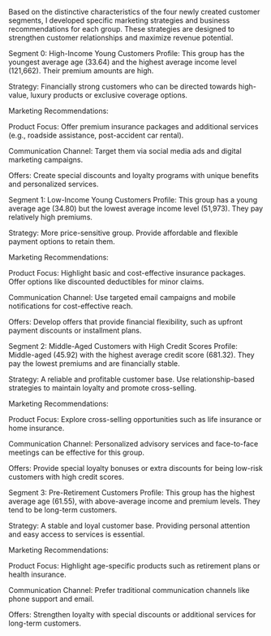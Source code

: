 Based on the distinctive characteristics of the four newly created customer segments, I developed specific marketing strategies and business recommendations for each group. These strategies are designed to strengthen customer relationships and maximize revenue potential.

Segment 0: High-Income Young Customers
Profile: This group has the youngest average age (33.64) and the highest average income level (121,662). Their premium amounts are high.

Strategy: Financially strong customers who can be directed towards high-value, luxury products or exclusive coverage options.

Marketing Recommendations:

Product Focus: Offer premium insurance packages and additional services (e.g., roadside assistance, post-accident car rental).

Communication Channel: Target them via social media ads and digital marketing campaigns.

Offers: Create special discounts and loyalty programs with unique benefits and personalized services.

Segment 1: Low-Income Young Customers
Profile: This group has a young average age (34.80) but the lowest average income level (51,973). They pay relatively high premiums.

Strategy: More price-sensitive group. Provide affordable and flexible payment options to retain them.

Marketing Recommendations:

Product Focus: Highlight basic and cost-effective insurance packages. Offer options like discounted deductibles for minor claims.

Communication Channel: Use targeted email campaigns and mobile notifications for cost-effective reach.

Offers: Develop offers that provide financial flexibility, such as upfront payment discounts or installment plans.

Segment 2: Middle-Aged Customers with High Credit Scores
Profile: Middle-aged (45.92) with the highest average credit score (681.32). They pay the lowest premiums and are financially stable.

Strategy: A reliable and profitable customer base. Use relationship-based strategies to maintain loyalty and promote cross-selling.

Marketing Recommendations:

Product Focus: Explore cross-selling opportunities such as life insurance or home insurance.

Communication Channel: Personalized advisory services and face-to-face meetings can be effective for this group.

Offers: Provide special loyalty bonuses or extra discounts for being low-risk customers with high credit scores.

Segment 3: Pre-Retirement Customers
Profile: This group has the highest average age (61.55), with above-average income and premium levels. They tend to be long-term customers.

Strategy: A stable and loyal customer base. Providing personal attention and easy access to services is essential.

Marketing Recommendations:

Product Focus: Highlight age-specific products such as retirement plans or health insurance.

Communication Channel: Prefer traditional communication channels like phone support and email.

Offers: Strengthen loyalty with special discounts or additional services for long-term customers.
